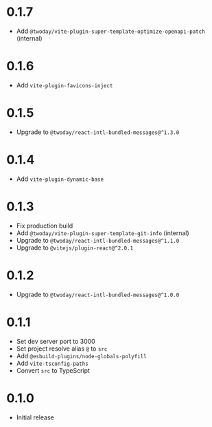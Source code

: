 # 0.1.7

- Add `@twoday/vite-plugin-super-template-optimize-openapi-patch` (internal)

# 0.1.6

- Add `vite-plugin-favicons-inject`

# 0.1.5

- Upgrade to `@twoday/react-intl-bundled-messages@^1.3.0`

# 0.1.4

- Add `vite-plugin-dynamic-base`

# 0.1.3

- Fix production build
- Add `@twoday/vite-plugin-super-template-git-info` (internal)
- Upgrade to `@twoday/react-intl-bundled-messages@^1.1.0`
- Upgrade to `@vitejs/plugin-react@^2.0.1`

# 0.1.2

- Upgrade to `@twoday/react-intl-bundled-messages@^1.0.0`

# 0.1.1

- Set dev server port to 3000
- Set project resolve alias `@` to `src`
- Add `@esbuild-plugins/node-globals-polyfill`
- Add `vite-tsconfig-paths`
- Convert `src` to TypeScript

# 0.1.0

- Initial release
